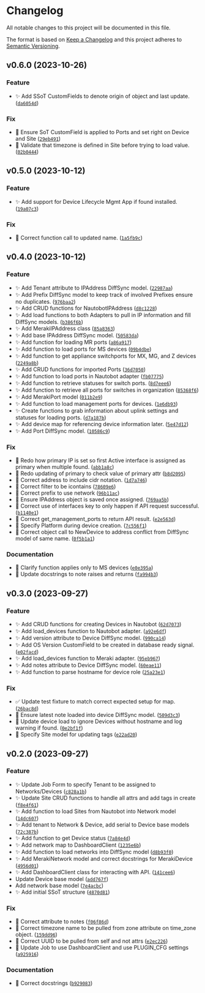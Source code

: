 # Changelog

All notable changes to this project will be documented in this file.

The format is based on [Keep a Changelog](http://keepachangelog.com/en/1.0.0/)
and this project adheres to [Semantic Versioning](http://semver.org/spec/v2.0.0.html).

<!--next-version-placeholder-->

## v0.6.0 (2023-10-26)

### Feature

* ✨ Add SSoT CustomFields to denote origin of object and last update. ([`da6054d`](https://github.com/networktocode-llc/nautobot-plugin-ssot-meraki/commit/da6054dc9858c6ed95522118e739590a0a509327))

### Fix

* 🐛 Ensure SoT CustomField is applied to Ports and set right on Device and Site ([`29eb491`](https://github.com/networktocode-llc/nautobot-plugin-ssot-meraki/commit/29eb49189124242cd20b6061364809744c4e6e07))
* 🐛 Validate that timezone is defined in Site before trying to load value. ([`02b0444`](https://github.com/networktocode-llc/nautobot-plugin-ssot-meraki/commit/02b0444bbc20c2332de60f475a76e838e885d719))

## v0.5.0 (2023-10-12)

### Feature

* ✨ Add support for Device Lifecycle Mgmt App if found installed. ([`19a07c3`](https://github.com/networktocode-llc/nautobot-plugin-ssot-meraki/commit/19a07c3d72be59c4ac40cdd7db991485a5ca3fd7))

### Fix

* 🐛 Correct function call to updated name. ([`1a5fb9c`](https://github.com/networktocode-llc/nautobot-plugin-ssot-meraki/commit/1a5fb9c8b4d8976605dea486621860366cf2c304))

## v0.4.0 (2023-10-12)

### Feature

* ✨ Add Tenant attribute to IPAddress DiffSync model. ([`22987aa`](https://github.com/networktocode-llc/nautobot-plugin-ssot-meraki/commit/22987aa0beba4fe2e9c5f5f2df208930a60ed8ef))
* ✨ Add Prefix DiffSync model to keep track of involved Prefixes ensure no duplicates. ([`976baa2`](https://github.com/networktocode-llc/nautobot-plugin-ssot-meraki/commit/976baa23bd7d1de8d330d097432ead73b2ac3dab))
* ✨ Add CRUD functions for NautobotIPAddress ([`d8c1228`](https://github.com/networktocode-llc/nautobot-plugin-ssot-meraki/commit/d8c1228e29f921144bbea994eed1cf5c28565120))
* ✨ Add load functions to both Adapters to pull in IP information and fill DiffSync models. ([`b386f6b`](https://github.com/networktocode-llc/nautobot-plugin-ssot-meraki/commit/b386f6b0fa5c0c64fd6626f626812418d6feee3d))
* ✨ Add MerakiIPAddress class ([`85a8363`](https://github.com/networktocode-llc/nautobot-plugin-ssot-meraki/commit/85a83632736e2c633130d9b77e44dc42dc2371d3))
* ✨ Add base IPAddress DiffSync model. ([`50583da`](https://github.com/networktocode-llc/nautobot-plugin-ssot-meraki/commit/50583dae2fca1a614024f5b50b635937c509dc74))
* ✨ Add function for loading MR ports ([`a86a917`](https://github.com/networktocode-llc/nautobot-plugin-ssot-meraki/commit/a86a917ea688fba4b344a14974bf54316eccf0b9))
* ✨ Add function to load ports for MS devices ([`09b4dbe`](https://github.com/networktocode-llc/nautobot-plugin-ssot-meraki/commit/09b4dbe9ce5b43e9ef1fb9644122b071a53568d0))
* ✨ Add function to get appliance switchports for MX, MG, and Z devices ([`2249a8b`](https://github.com/networktocode-llc/nautobot-plugin-ssot-meraki/commit/2249a8b2b9f57636ac7976421776c49526e8b1b0))
* ✨ Add CRUD functions for imported Ports ([`36d7050`](https://github.com/networktocode-llc/nautobot-plugin-ssot-meraki/commit/36d70509bb6e4754d99d0cdbfc1e61aac5572653))
* ✨ Add function to load ports in Nautobot adapter ([`fb07775`](https://github.com/networktocode-llc/nautobot-plugin-ssot-meraki/commit/fb07775bbcca14b65e47247d7e68f5eddce98339))
* ✨ Add function to retrieve statuses for switch ports. ([`8d7eee6`](https://github.com/networktocode-llc/nautobot-plugin-ssot-meraki/commit/8d7eee6e11ef35d63a6be46f9db70ca91457dbe6))
* ✨ Add function to retrieve all ports for switches in organization ([`85368f6`](https://github.com/networktocode-llc/nautobot-plugin-ssot-meraki/commit/85368f63c0fe665b0d242399944d05b37e82f32a))
* ✨ Add MerakiPort model ([`011b2e9`](https://github.com/networktocode-llc/nautobot-plugin-ssot-meraki/commit/011b2e9215cde0520210b281cd60e890b18c2cdf))
* ✨ Add function to load management ports for devices. ([`1e6db93`](https://github.com/networktocode-llc/nautobot-plugin-ssot-meraki/commit/1e6db932c1d2362555133cc78b5004cd78a2784c))
* ✨ Create functions to grab information about uplink settings and statuses for loading ports. ([`d7a187b`](https://github.com/networktocode-llc/nautobot-plugin-ssot-meraki/commit/d7a187b190a9ab9ca1524d35c2a630b64d1f3d0a))
* ✨ Add device map for referencing device information later. ([`5e47d12`](https://github.com/networktocode-llc/nautobot-plugin-ssot-meraki/commit/5e47d12d69eb6b872e55a1836b1245497f72bdd5))
* ✨ Add Port DiffSync model. ([`10586c9`](https://github.com/networktocode-llc/nautobot-plugin-ssot-meraki/commit/10586c9bc5a4c972b31d8ed4c280bd600f240d77))

### Fix

* 🐛 Redo how primary IP is set so first Active interface is assigned as primary when multiple found. ([`abb1a8c`](https://github.com/networktocode-llc/nautobot-plugin-ssot-meraki/commit/abb1a8c1b6d0c09e6d0a0f13fd8d826b302f8ffe))
* 🐛 Redo updating of primary to check value of primary attr ([`b8d2095`](https://github.com/networktocode-llc/nautobot-plugin-ssot-meraki/commit/b8d2095954ddf7c1ce9ee76e34e646bf3d8394f1))
* 🐛 Correct address to include cidr notation. ([`1d7a746`](https://github.com/networktocode-llc/nautobot-plugin-ssot-meraki/commit/1d7a746b6de9410d5307d35d60d47c42088dff88))
* 🐛 Correct filter to be icontains ([`78609e6`](https://github.com/networktocode-llc/nautobot-plugin-ssot-meraki/commit/78609e6d72814d75b3a095f4771bc0943a03176d))
* 🐛 Correct prefix to use network ([`96b11ac`](https://github.com/networktocode-llc/nautobot-plugin-ssot-meraki/commit/96b11acf523d1f462f051902b8d9ef16db030f66))
* 🐛 Ensure IPAddress object is saved once assigned. ([`769aa5b`](https://github.com/networktocode-llc/nautobot-plugin-ssot-meraki/commit/769aa5b49f026004d5f9e26a5cfce20ae7d20f09))
* 🐛 Correct use of interfaces key to only happen if API request successful. ([`b1140e1`](https://github.com/networktocode-llc/nautobot-plugin-ssot-meraki/commit/b1140e136ccffa2196c56038b6fa480397355120))
* 🐛 Correct get_management_ports to return API result. ([`e2e563d`](https://github.com/networktocode-llc/nautobot-plugin-ssot-meraki/commit/e2e563d04fc5080a8a1cce3606c7c9e54520c797))
* 🐛 Specify Platform during device creation. ([`7c556f1`](https://github.com/networktocode-llc/nautobot-plugin-ssot-meraki/commit/7c556f1c7a16d6bac76b9af337c96dc2306b5a59))
* 🐛 Correct object call to NewDevice to address conflict from DiffSync model of same name. ([`0f5b1a1`](https://github.com/networktocode-llc/nautobot-plugin-ssot-meraki/commit/0f5b1a1da71c7c701a6d2b9377c48511d4dbb2d9))

### Documentation

* 📝 Clarify function applies only to MS devices ([`e0e395a`](https://github.com/networktocode-llc/nautobot-plugin-ssot-meraki/commit/e0e395acb7020ac306b733ec6480df55928f6f5f))
* 📝 Update docstrings to note raises and returns ([`fa994b3`](https://github.com/networktocode-llc/nautobot-plugin-ssot-meraki/commit/fa994b3e2ed9ca69d3be9ed16be85efcfab69f35))

## v0.3.0 (2023-09-27)

### Feature

* ✨ Add CRUD functions for creating Devices in Nautobot ([`62d7073`](https://github.com/networktocode-llc/nautobot-plugin-ssot-meraki/commit/62d707329d321b4572fac38939c0b218046c99fc))
* ✨ Add load_devices function to Nautobot adapter. ([`a92e6df`](https://github.com/networktocode-llc/nautobot-plugin-ssot-meraki/commit/a92e6df277bc99ac10c17181adbcdea5cd1ffcbb))
* ✨ Add version attribute to Device DiffSync model. ([`990ca14`](https://github.com/networktocode-llc/nautobot-plugin-ssot-meraki/commit/990ca140fe0d8adb2cdacb33387e689326ca0382))
* ✨ Add OS Version CustomField to be created in database ready signal. ([`e02facd`](https://github.com/networktocode-llc/nautobot-plugin-ssot-meraki/commit/e02facdb0ca9ef7b400f17e540dfc2e166c957d8))
* ✨ Add load_devices function to Meraki adapter. ([`95eb967`](https://github.com/networktocode-llc/nautobot-plugin-ssot-meraki/commit/95eb967e9694e52b6fcca0a7af16e3e6bd4465b2))
* ✨ Add notes attribute to Device DiffSync model. ([`60eae11`](https://github.com/networktocode-llc/nautobot-plugin-ssot-meraki/commit/60eae1161b501c918f1c3bdb2681e861bce60691))
* ✨ Add function to parse hostname for device role ([`25a23e1`](https://github.com/networktocode-llc/nautobot-plugin-ssot-meraki/commit/25a23e17dd520d9eb7198fe0b158f6910d24b572))

### Fix

* ✅ Update test fixture to match correct expected setup for map. ([`26bac8d`](https://github.com/networktocode-llc/nautobot-plugin-ssot-meraki/commit/26bac8d2ef4cc66d5a342867c3f49344d5090e0a))
* 🐛 Ensure latest note loaded into device DiffSync model. ([`509d3c3`](https://github.com/networktocode-llc/nautobot-plugin-ssot-meraki/commit/509d3c3a59d87099ed0267c257f267ff83799515))
* 🐛 Update device load to ignore Devices without hostname and log warning if found. ([`0e2bf1f`](https://github.com/networktocode-llc/nautobot-plugin-ssot-meraki/commit/0e2bf1fb6981990f067f39737a4fe10d1313ca7a))
* 🐛 Specify Site model for updating tags ([`e22ad20`](https://github.com/networktocode-llc/nautobot-plugin-ssot-meraki/commit/e22ad20f16f65b95396cfb83745ac8765a283169))

## v0.2.0 (2023-09-27)

### Feature

* ✨ Update Job Form to specify Tenant to be assigned to Networks/Devices ([`c828a1b`](https://github.com/networktocode-llc/nautobot-plugin-ssot-meraki/commit/c828a1be7ad4d7d5667f7c9a62e352ea4d3248b5))
* ✨ Update Site CRUD functions to handle all attrs and add tags in create ([`f8e4f61`](https://github.com/networktocode-llc/nautobot-plugin-ssot-meraki/commit/f8e4f6183dc3f6424fecc76be8ebbd3f2fcad340))
* ✨ Add function to load Sites from Nautobot into Network model ([`14dc607`](https://github.com/networktocode-llc/nautobot-plugin-ssot-meraki/commit/14dc6078b6260af625e9e954e15d934db32c9ee2))
* ✨ Add tenant to Network & Device, add serial to Device base models ([`72c387b`](https://github.com/networktocode-llc/nautobot-plugin-ssot-meraki/commit/72c387b5c05e03fe9fce74caa13bed3d2874ab41))
* ✨ Add function to get Device status ([`7a84e4d`](https://github.com/networktocode-llc/nautobot-plugin-ssot-meraki/commit/7a84e4da6cbf76ae39265fa127b829cd127fc99d))
* ✨ Add network map to DashboardClient ([`1235e6b`](https://github.com/networktocode-llc/nautobot-plugin-ssot-meraki/commit/1235e6b6e02de66a21bc7638524e301629fdc92b))
* ✨ Add function to load networks into DiffSync model ([`d8b93f0`](https://github.com/networktocode-llc/nautobot-plugin-ssot-meraki/commit/d8b93f0382e14aad4129269e6bbb86a7ff1c6b8a))
* ✨ Add MerakiNetwork model and correct docstrings for MerakiDevice ([`4956d01`](https://github.com/networktocode-llc/nautobot-plugin-ssot-meraki/commit/4956d017b61637a354a3d0fa4f3ae2c9319a20bc))
* ✨ Add DashboardClient class for interacting with API. ([`141cee6`](https://github.com/networktocode-llc/nautobot-plugin-ssot-meraki/commit/141cee65f60b2d52778a362e0950a8a409a632f7))
* Update Device base model ([`add767f`](https://github.com/networktocode-llc/nautobot-plugin-ssot-meraki/commit/add767f3042d12054add891ac6a91cc924402898))
* Add network base model ([`7e4acbc`](https://github.com/networktocode-llc/nautobot-plugin-ssot-meraki/commit/7e4acbcdc153e598ef4d703f6f1c624a39b89eda))
* ✨ Add initial SSoT structure ([`4870d81`](https://github.com/networktocode-llc/nautobot-plugin-ssot-meraki/commit/4870d81d7001f17f019e4deaea54458c82d1701b))

### Fix

* 🐛 Correct attribute to notes ([`f06f86d`](https://github.com/networktocode-llc/nautobot-plugin-ssot-meraki/commit/f06f86d9f1c36563d208517f0917934bea329388))
* 🐛 Correct timezone name to be pulled from zone attribute on time_zone object. ([`159dd96`](https://github.com/networktocode-llc/nautobot-plugin-ssot-meraki/commit/159dd96eabd6660193ca355417d1aba0aa296986))
* 🐛 Correct UUID to be pulled from self and not attrs ([`e2ec226`](https://github.com/networktocode-llc/nautobot-plugin-ssot-meraki/commit/e2ec226df07d73951cef23a25e46c8b3ebda52ee))
* 🐛 Update Job to use DashboardClient and use PLUGIN_CFG settings ([`a925916`](https://github.com/networktocode-llc/nautobot-plugin-ssot-meraki/commit/a9259161c24cf0513f51f26139f401b1c3564af5))

### Documentation

* 📝 Correct docstrings ([`b929083`](https://github.com/networktocode-llc/nautobot-plugin-ssot-meraki/commit/b9290834b2f941c9e34af7965e6ce7b5a08dab6c))
